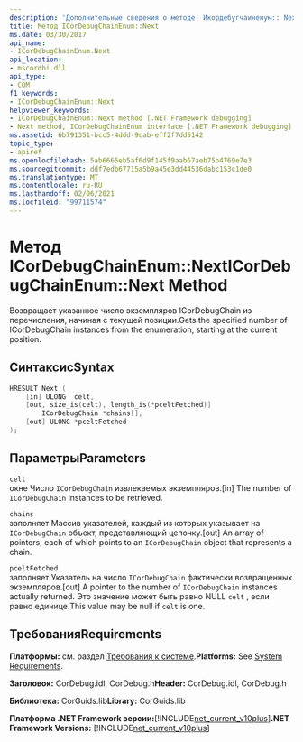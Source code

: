 ```yaml
---
description: 'Дополнительные сведения о методе: Икордебугчаиненум:: Next'
title: Метод ICorDebugChainEnum::Next
ms.date: 03/30/2017
api_name:
- ICorDebugChainEnum.Next
api_location:
- mscordbi.dll
api_type:
- COM
f1_keywords:
- ICorDebugChainEnum::Next
helpviewer_keywords:
- ICorDebugChainEnum::Next method [.NET Framework debugging]
- Next method, ICorDebugChainEnum interface [.NET Framework debugging]
ms.assetid: 6b791351-bcc5-4ddd-9cab-eff2f7dd5142
topic_type:
- apiref
ms.openlocfilehash: 5ab6665eb5af6d9f145f9aab67aeb75b4769e7e3
ms.sourcegitcommit: ddf7edb67715a5b9a45e3dd44536dabc153c1de0
ms.translationtype: MT
ms.contentlocale: ru-RU
ms.lasthandoff: 02/06/2021
ms.locfileid: "99711574"
---
```

# <a name="icordebugchainenumnext-method"></a><span data-ttu-id="53015-103">Метод ICorDebugChainEnum::Next</span><span class="sxs-lookup"><span data-stu-id="53015-103">ICorDebugChainEnum::Next Method</span></span>

<span data-ttu-id="53015-104">Возвращает указанное число экземпляров ICorDebugChain из перечисления, начиная с текущей позиции.</span><span class="sxs-lookup"><span data-stu-id="53015-104">Gets the specified number of ICorDebugChain instances from the enumeration, starting at the current position.</span></span>  
  
## <a name="syntax"></a><span data-ttu-id="53015-105">Синтаксис</span><span class="sxs-lookup"><span data-stu-id="53015-105">Syntax</span></span>  
  
```cpp  
HRESULT Next (  
    [in] ULONG  celt,  
    [out, size_is(celt), length_is(*pceltFetched)]  
        ICorDebugChain *chains[],  
    [out] ULONG *pceltFetched  
);  
```  
  
## <a name="parameters"></a><span data-ttu-id="53015-106">Параметры</span><span class="sxs-lookup"><span data-stu-id="53015-106">Parameters</span></span>  

 `celt`  
 <span data-ttu-id="53015-107">окне Число `ICorDebugChain` извлекаемых экземпляров.</span><span class="sxs-lookup"><span data-stu-id="53015-107">[in] The number of `ICorDebugChain` instances to be retrieved.</span></span>  
  
 `chains`  
 <span data-ttu-id="53015-108">заполняет Массив указателей, каждый из которых указывает на `ICorDebugChain` объект, представляющий цепочку.</span><span class="sxs-lookup"><span data-stu-id="53015-108">[out] An array of pointers, each of which points to an `ICorDebugChain` object that represents a chain.</span></span>  
  
 `pceltFetched`  
 <span data-ttu-id="53015-109">заполняет Указатель на число `ICorDebugChain` фактически возвращенных экземпляров.</span><span class="sxs-lookup"><span data-stu-id="53015-109">[out] A pointer to the number of `ICorDebugChain` instances actually returned.</span></span> <span data-ttu-id="53015-110">Это значение может быть равно NULL `celt` , если равно единице.</span><span class="sxs-lookup"><span data-stu-id="53015-110">This value may be null if `celt` is one.</span></span>  
  
## <a name="requirements"></a><span data-ttu-id="53015-111">Требования</span><span class="sxs-lookup"><span data-stu-id="53015-111">Requirements</span></span>  

 <span data-ttu-id="53015-112">**Платформы:** см. раздел [Требования к системе](../../get-started/system-requirements.md).</span><span class="sxs-lookup"><span data-stu-id="53015-112">**Platforms:** See [System Requirements](../../get-started/system-requirements.md).</span></span>  
  
 <span data-ttu-id="53015-113">**Заголовок:** CorDebug.idl, CorDebug.h</span><span class="sxs-lookup"><span data-stu-id="53015-113">**Header:** CorDebug.idl, CorDebug.h</span></span>  
  
 <span data-ttu-id="53015-114">**Библиотека:** CorGuids.lib</span><span class="sxs-lookup"><span data-stu-id="53015-114">**Library:** CorGuids.lib</span></span>  
  
 <span data-ttu-id="53015-115">**Платформа .NET Framework версии:**[!INCLUDE[net_current_v10plus](../../../../includes/net-current-v10plus-md.md)]</span><span class="sxs-lookup"><span data-stu-id="53015-115">**.NET Framework Versions:** [!INCLUDE[net_current_v10plus](../../../../includes/net-current-v10plus-md.md)]</span></span>
